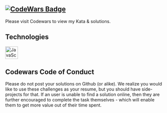 ## <a href="https://www.codewars.com/users/boobeh123/"><img src="https://www.codewars.com/users/boobeh123/badges/large" alt="CodeWars Badge" /></a>
Please visit Codewars to view my Kata & solutions. 

## Technologies
<img src="https://profilinator.rishav.dev/skills-assets/javascript-original.svg" alt="JavaScript" height="40" />


## Codewars Code of Conduct
Please do not post your solutions on Github (or alike). We realize you would like to use these challenges as your resume, but you should have side-projects for that. If an user is unable to find a solution online, then they are further encouraged to complete the task themselves - which will enable them to get more value out of their time spent.